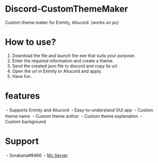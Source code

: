 # Discord-CustomThemeMaker
Custom theme maker for Enmity, Aliucord. (works on pc)
# How to use?
1. Download the file and launch the exe that suits your purpose.
2. Enter the required information and create a theme.
3. Send the created json file to discord and copy its url.
4. Open the url in Enmity or Aliucord and apply.
5. Have fun.
# features
・Supports Enmity and Aliucord
・Easy-to-understand GUI app
・Custom theme name
・Custom theme author
・Custom theme explanation
・Custom background
# Support
・Sorakana#8466
・[My Server](https://discord.gg/DQB6fcD6qq)
